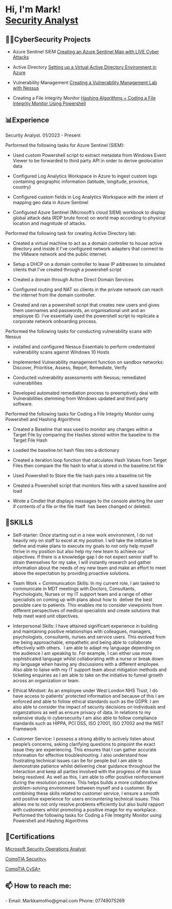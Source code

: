 <h1>Hi, I'm Mark! <br/><a href="https://www.linkedin.com/in/mark-kamotho-9b67971b8/">Security Analyst</a>

<h2>👨‍💻CyberSecurity Projects</h2>

  - Azure Sentinel SIEM [Creating an Azure Sentinel Map with LIVE Cyber Attacks](https://github.com/Mxrk23/Azure-Sentinel-SIEM-Lab)
    
  - Active Directory [Setting up a Virtual Active Directory Environment in Azure](https://github.com/Mxrk23/Active-Directory/blob/main/README.md#setting-up-a-home-lab-running-active-directory-oracle-virtualbox-and-adding-users-with-powershell)
    
  - Vulnerability Management [Creating a Vulnerability Management Lab with Nessus](https://github.com/Mxrk23/Vulnerability-Management)

  - Creating a File Integrity Monitor [Hashing Algorithms + Coding a File Integrity Monitor Using Powershell](https://github.com/Mxrk23/File-Integrity-Monitor/blob/main/README.md)

<h2>📊Experience</h2>

Security Analyst. 01/2023 - Present

Performed the following tasks for Azure Sentinel (SIEM):

- Used custom Powershell script to extract metadata from Windows Event Viewer to be forwarded to third party API in order to derive geolocation data

- Configured Log Analytics Workspace in Azure to ingest custom logs containing geographic information (latitude, longitude, province, country)

- Configured custom fields in Log Analytics Workspace with the intent of mapping geo data in Azure Sentinel

- Configured Azure Sentinel (Microsoft’s cloud SIEM) workbook to display global attack data (RDP brute force) on world map according to physical location and magnitude of attacks.

Performed the following task for creating Active Directory lab:
- Created a virtual machine to act as a domain controller to house active directory and inside it I've configured network adapters that connect to the VMware network and the public internet. 

- Setup a DHCP on a domain controller to lease IP addresses to simulated clients that I've created through a powershell script

- Created a domain through Active Direct Domain Services

- Configured routing and NAT so  clients in the private network can reach the internet from the domain controller.

- Created and ran a powershell script that creates new users and gives them usernames and passwords, an organisational unit and an employee ID. I've essentially used the powershell script to replicate a corporate network onboarding process.

Performed the following tasks for conducting vulnerability scans with Nessus

- installed and configured Nessus Essentials to perform credentialed vulnerability scans against Windows 10 Hosts

- Implemented Vulnerability management function on sandbox networks: Discover, Prioritise, Assess, Report, Remediate, Verify

- Conducted vulnerability assessments with Nessus; remediated vulnerabilities

- Developed automated remediation process to preemptively deal with Vulnerabilities stemming from Windows updated and third party software.

Performed the following tasks for Coding a File Integrity Monitor using Powershell and Hashing Algorithms

- Created a Baseline that was used to monitor any changes within a Target File by comparing the Hashes stored within the baseline to the Target File Hash

- Loaded the baseline.txt hash files into a dictionary

- Created a iteration loop function that calculates Hash Values from Target Files then compare the file hash to what is stored in the baseline.txt file

- Used Powershell to Store the file hash pairs into a baseline.txt file

- Created a Powershell script that monitors files with a saved baseline and load 

- Wrote a Cmdlet that displays messages to the console alerting the user if contents of a file or the file itself  has been changed or deleted.


<h2>🧠SKILLS</h2>

- Self-starter: Once starting out in a new work environment, I do not heavily rely on staff to excel at my position. I will take the initiative to define and make plans to execute my goals to not only help myself thrive in my position but also help my new team to achieve our objectives. If there is a knowledge gap I do not expect senior staff to strain themselves for my sake, I will instantly research and gather information about the needs of my new team and make an effort to meet above the expectation by providing proactive solutions. 

- Team Work + Communication Skills: In my current role, I am tasked to communicate in MDT meetings with Doctors, Consultants, Psychologists, Nurses or my IT support team and a range of other specialists on coming up with plans about how to  deliver the best possible care to patients. This enables me to consider viewpoints from different perspectives of medical specialists and create solutions that help meet ward unit objectives.

- Interpersonal Skills: I have attained significant experience in building and maintaining positive relationships with colleagues, managers, psychologists, consultants, nurses and service users. This evolved from me being approachable, empathetic and being able to collaborate effectively with others.  I am able to adapt my language depending on the audience I am speaking to. For example, I can either use more sophisticated language whilst collaborating with a nurse or break down my language when having any discussions with a different employee. Also able to liaise with my IT support team about mitigation methods and ticketing enquiries as I am able to take on the initiative to funnel growth across an organization or team. 

- Ethical Mindset: As an employee under West London NHS Trust, I do have access to patients' protected information and because of this I am enforced and able to follow ethical standards such as the GDPR. I am also able to consider the impact of security decisions on individuals and organizations as well as ensure privacy of data. In relations to my extensive study in cybersecurity I am also able to follow compliance standards such as HIPPA, PCI DSS, ISO 27001, ISO 27002 and the NIST Framework



- Customer Service: I possess a strong ability to actively listen about people’s concerns, asking clarifying questions to pinpoint the exact issue they are experiencing. This ensures that I can gather accurate information for effective troubleshooting. I also understand how frustrating technical issues can be for people but I am able to demonstrate patience whilst delivering clear guidance throughout the interaction and keep all parties involved with the progress of the issue being resolved. As well as this, I am able to offer positive reinforcement during the resolution process. This helps builds a more collaborative problem-solving environment between myself and a customer.
  By combining these skills related to customer service, I ensure a smooth and positive experience for users encountering technical issues. This allows me to not only resolve problems efficiently but also build rapport with customers whilst promoting a positive image for my workplace.
  Performed the following tasks for Coding a File Integrity Monitor using Powershell and Hashing Algorithms


<h2>📜Certifications</h2>

[Microsoft Security Operations Analyst](https://learn.microsoft.com/api/credentials/share/en-us/MarkKamotho-9627/924C7328A47B84CB?sharingId=3C3E8366B7D705F0)


[CompTIA Security+](https://www.credly.com/badges/fd71dd71-a18c-4b1d-ac1d-14a835886fc7/public_url)


[CompTIA CySA+](https://www.credly.com/badges/6236b8e6-f6da-489e-b8c8-315ad0646231/public_url
)

[linkedin]: https://www.linkedin.com/in/mark-kamotho-9b67971b8/

<h2>📫 How to reach me:</h2>
- Email: Markkamotho@gmail.com
  Phone: 07749075269
<!--

- 🔭 I’m currently working on ...
- 🌱 I’m currently learning ...
- 👯 I’m looking to collaborate on ...
- 🤔 I’m looking for help with ...
- 💬 Ask me about ...
- 📫 How to reach me: ...
- 😄 Pronouns: ...
- ⚡ Fun fact: ...
-->
